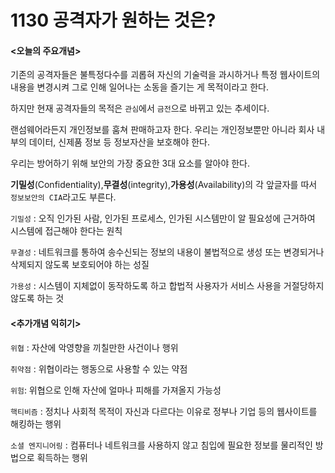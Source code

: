 # 1130 공격자가 원하는 것은?

#### &lt;오늘의 주요개념&gt;

기존의 공격자들은 불특정다수를 괴롭혀 자신의 기술력을 과시하거나 특정 웹사이트의 내용을 변경시켜 그로 인해 일어나는 소동을 즐기는 게 목적이라고 한다.

하지만 현재 공격자들의 목적은 ```관심```에서 ```금전```으로 바뀌고 있는 추세이다.

랜섬웨어라든지 개인정보를 훔쳐 판매하고자 한다. 우리는 개인정보뿐만 아니라 회사 내부의 데이터, 신제품 정보 등 정보자산을 보호해야 한다.

우리는 방어하기 위해 보안의 가장 중요한 3대 요소를 알아야 한다.

**기밀성**(Confidentiality),**무결성**(integrity),**가용성**(Availability)의 각 앞글자를 따서 ```정보보안의 CIA```라고도 부른다.

```기밀성``` : 오직 인가된 사람, 인가된 프로세스, 인가된 시스템만이 알 필요성에 근거하여 시스템에 접근해야 한다는 원칙

```무결성``` : 네트워크를 통하여 송수신되는 정보의 내용이 불법적으로 생성 또는 변경되거나 삭제되지 않도록 보호되어야 하는 성질

```가용성``` : 시스템이 지체없이 동작하도록 하고 합법적 사용자가 서비스 사용을 거절당하지 않도록 하는 것





#### &lt;추가개념 익히기&gt;

```위협``` : 자산에 악영향을 끼칠만한 사건이나 행위

```취약점``` : 위협이라는 행동으로 사용할 수 있는 약점

```위험```: 위협으로 인해 자산에 얼마나 피해를 가져올지 가능성

```핵티비즘``` : 정치나 사회적 목적이 자신과 다르다는 이유로 정부나 기업 등의 웹사이트를 해킹하는 행위

```소셜 엔지니어링``` : 컴퓨터나 네트워크를 사용하지 않고 침입에 필요한 정보를 물리적인 방법으로 획득하는 행위